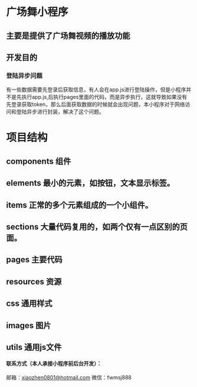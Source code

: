 # 广场舞小程序

## 主要是提供了广场舞视频的播放功能

## 开发目的
### 登陆异步问题
有一些数据需要先登录后获取信息，有人会在app.js进行登陆操作，但是小程序并不是先执行app.js,后执行pages里面的代码，而是异步执行，这就导致如果没有先登录获取token，那么后面获取数据的时候就会出现问题，本小程序对于网络访问和登陆异步进行封装，解决了这个问题。

# 项目结构
## components 组件
## elements 最小的元素，如按钮，文本显示标签。
## items 正常的多个元素组成的一个小组件。
## sections 大量代码复用的，如两个仅有一点区别的页面。

## pages 主要代码

## resources 资源
## css 通用样式
## images 图片

## utils 通用js文件


#### 联系方式（本人承接小程序前后台开发）：
邮箱：xiaozhen0801@hotmail.com
微信：fwmsj888
